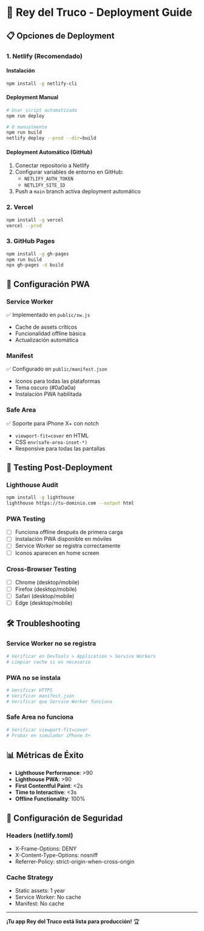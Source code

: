 # 🚀 Rey del Truco - Deployment Guide

## 📋 Opciones de Deployment

### 1. Netlify (Recomendado)

#### Instalación
```bash
npm install -g netlify-cli
```

#### Deployment Manual
```bash
# Usar script automatizado
npm run deploy

# O manualmente
npm run build
netlify deploy --prod --dir=build
```

#### Deployment Automático (GitHub)
1. Conectar repositorio a Netlify
2. Configurar variables de entorno en GitHub:
   - `NETLIFY_AUTH_TOKEN`
   - `NETLIFY_SITE_ID`
3. Push a `main` branch activa deployment automático

### 2. Vercel

```bash
npm install -g vercel
vercel --prod
```

### 3. GitHub Pages

```bash
npm install -g gh-pages
npm run build
npx gh-pages -d build
```

## 🔧 Configuración PWA

### Service Worker
✅ Implementado en `public/sw.js`
- Cache de assets críticos
- Funcionalidad offline básica
- Actualización automática

### Manifest
✅ Configurado en `public/manifest.json`
- Iconos para todas las plataformas
- Tema oscuro (#0a0a0a)
- Instalación PWA habilitada

### Safe Area
✅ Soporte para iPhone X+ con notch
- `viewport-fit=cover` en HTML
- CSS `env(safe-area-inset-*)` 
- Responsive para todas las pantallas

## 📱 Testing Post-Deployment

### Lighthouse Audit
```bash
npm install -g lighthouse
lighthouse https://tu-dominio.com --output html
```

### PWA Testing
- [ ] Funciona offline después de primera carga
- [ ] Instalación PWA disponible en móviles
- [ ] Service Worker se registra correctamente
- [ ] Iconos aparecen en home screen

### Cross-Browser Testing
- [ ] Chrome (desktop/mobile)
- [ ] Firefox (desktop/mobile)
- [ ] Safari (desktop/mobile)
- [ ] Edge (desktop/mobile)

## 🛠️ Troubleshooting

### Service Worker no se registra
```bash
# Verificar en DevTools > Application > Service Workers
# Limpiar cache si es necesario
```

### PWA no se instala
```bash
# Verificar HTTPS
# Verificar manifest.json
# Verificar que Service Worker funciona
```

### Safe Area no funciona
```bash
# Verificar viewport-fit=cover
# Probar en simulador iPhone X+
```

## 📊 Métricas de Éxito

- **Lighthouse Performance**: >90
- **Lighthouse PWA**: >90
- **First Contentful Paint**: <2s
- **Time to Interactive**: <3s
- **Offline Functionality**: 100%

## 🔐 Configuración de Seguridad

### Headers (netlify.toml)
- X-Frame-Options: DENY
- X-Content-Type-Options: nosniff
- Referrer-Policy: strict-origin-when-cross-origin

### Cache Strategy
- Static assets: 1 year
- Service Worker: No cache
- Manifest: No cache

---

**¡Tu app Rey del Truco está lista para producción!** 🏆
